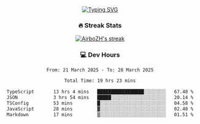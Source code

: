 
<div align="center">
  <a href="https://git.io/typing-svg"><img src="https://readme-typing-svg.demolab.com?font=Fira+Code&size=30&pause=1000&color=33F7F5&center=true&vCenter=true&width=435&lines=Hi+there+%F0%9F%91%8B+I+am+AirboZH+;Welcome+to+my+Github" alt="Typing SVG" /></a>

<h3>🔥 Streak Stats</h3>

<!-- GitHub Readme Streak Stats - https://github.com/DenverCoder1/github-readme-streak-stats -->
<p>
  <a href="https://github.com/DenverCoder1/github-readme-streak-stats">
    <img title="🔥 Get streak stats for your profile at git.io/streak-stats" alt="AirboZH's streak" src="https://streak-stats.demolab.com/?user=AirboZH&theme=monokai-metallian&hide_border=true"/>
  </a>
</p>

<h3>💻 Dev Hours</h3>
<!--START_SECTION:waka-->

```txt
From: 21 March 2025 - To: 28 March 2025

Total Time: 19 hrs 23 mins

TypeScript       13 hrs 4 mins   █████████████████░░░░░░░░   67.48 %
JSON             3 hrs 54 mins   █████░░░░░░░░░░░░░░░░░░░░   20.14 %
TSConfig         53 mins         █░░░░░░░░░░░░░░░░░░░░░░░░   04.58 %
JavaScript       28 mins         ▓░░░░░░░░░░░░░░░░░░░░░░░░   02.48 %
Markdown         17 mins         ▒░░░░░░░░░░░░░░░░░░░░░░░░   01.51 %
```

<!--END_SECTION:waka-->
</div>  
